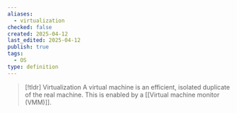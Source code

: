 ```yaml
---
aliases:
  - virtualization
checked: false
created: 2025-04-12
last_edited: 2025-04-12
publish: true
tags:
  - OS
type: definition
---
```

>[!tldr] Virtualization
>A virtual machine is an efficient, isolated duplicate of the real machine. This is enabled by a [[Virtual machine monitor (VMM)]].

